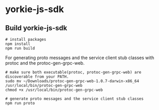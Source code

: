 # yorkie-js-sdk

## Build yorkie-js-sdk


```
# install packages
npm install
npm run build
```

For generating proto messages and the service client stub classes with protoc and the protoc-gen-grpc-web.
```
# make sure both executable(protoc, protoc-gen-grpc-web) are discoverable from your PATH.
sudo mv ~/Downloads/protoc-gen-grpc-web-1.0.7-darwin-x86_64 /usr/local/bin/protoc-gen-grpc-web
chmod +x /usr/local/bin/protoc-gen-grpc-web

# generate proto messages and the service client stub classes
npm run proto
```
